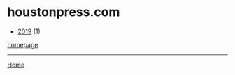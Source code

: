 # houstonpress.com

  * [2019](./houstonpress-com-2019.md) (1)

[homepage](https://www.houstonpress.com/)

----

[Home](../index.md)
